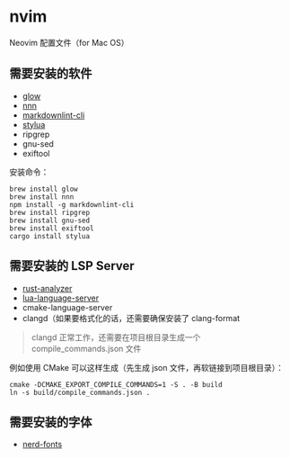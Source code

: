 # nvim

Neovim 配置文件（for Mac OS）

## 需要安装的软件

* [glow](https://github.com/charmbracelet/glow)
* [nnn](https://github.com/jarun/nnn)
* [markdownlint-cli](https://github.com/igorshubovych/markdownlint-cli)
* [stylua](https://github.com/JohnnyMorganz/StyLua)
* ripgrep
* gnu-sed
* exiftool

安装命令：

```shell
brew install glow
brew install nnn
npm install -g markdownlint-cli
brew install ripgrep
brew install gnu-sed
brew install exiftool
cargo install stylua
```

## 需要安装的 LSP Server

* [rust-analyzer](https://rust-analyzer.github.io)
* [lua-language-server](https://github.com/sumneko/lua-language-server)
* cmake-language-server
* clangd（如果要格式化的话，还需要确保安装了 clang-format

> clangd 正常工作，还需要在项目根目录生成一个 compile_commands.json 文件

例如使用 CMake 可以这样生成（先生成 json 文件，再软链接到项目根目录）：

```shell
cmake -DCMAKE_EXPORT_COMPILE_COMMANDS=1 -S . -B build
ln -s build/compile_commands.json .
```

## 需要安装的字体

* [nerd-fonts](https://www.nerdfonts.com)
